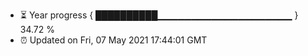- ⏳ Year progress { ██████████▁▁▁▁▁▁▁▁▁▁▁▁▁▁▁▁▁▁▁▁ } 34.72 %
- ⏰ Updated on Fri, 07 May 2021 17:44:01 GMT

